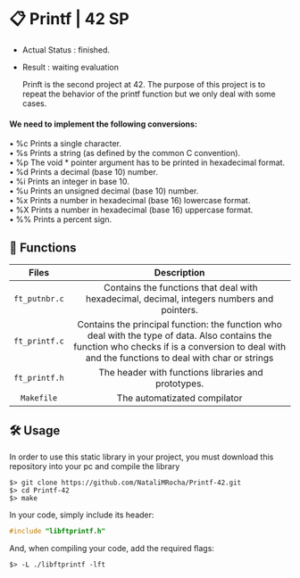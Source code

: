 # :clipboard: Printf | 42 SP
- Actual Status : finished.
- Result        : waiting evaluation
  
  Prinft is the second project at 42.
The purpose of this project is to repeat the behavior of the printf function but we only deal with some cases.

#### We need to implement the following conversions:

• %c Prints a single character.  
• %s Prints a string (as defined by the common C convention).  
• %p The void * pointer argument has to be printed in hexadecimal format.  
• %d Prints a decimal (base 10) number.  
• %i Prints an integer in base 10.  
• %u Prints an unsigned decimal (base 10) number.  
• %x Prints a number in hexadecimal (base 16) lowercase format.  
• %X Prints a number in hexadecimal (base 16) uppercase format.  
• %% Prints a percent sign.  

## 📝 Functions

| Files | Description |
| :------: | :---------: |
| ``ft_putnbr.c`` | Contains the functions that deal with hexadecimal, decimal, integers numbers and pointers. |
| ``ft_printf.c`` | Contains the principal function: the function who deal with the type of data. Also contains the function who checks if is a conversion to deal with and the functions to deal with char or strings|
| ``ft_printf.h`` | The header with functions libraries and prototypes. |
| ``Makefile`` | The automatizated compilator|


## 🛠️ Usage

In order to use this static library in your project, you must download this repository into your pc and compile the library

``` shell
$> git clone https://github.com/NataliMRocha/Printf-42.git
$> cd Printf-42
$> make
```

In your code, simply include its header:

``` C
#include "libftprintf.h"
```

And, when compiling your code, add the required flags:

``` shell
$> -L ./libftprintf -lft
```
